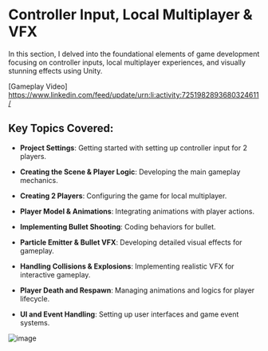 # Controller Input, Local Multiplayer & VFX

In this section, I delved into the foundational elements of game development focusing on controller inputs, local multiplayer experiences, and visually stunning effects using Unity.

[Gameplay Video] https://www.linkedin.com/feed/update/urn:li:activity:7251982893680324611/

## Key Topics Covered:

- **Project Settings**: Getting started with setting up controller input for 2 players.

- **Creating the Scene & Player Logic**: Developing the main gameplay mechanics.

- **Creating 2 Players**: Configuring the game for local multiplayer.

- **Player Model & Animations**: Integrating animations with player actions.

- **Implementing Bullet Shooting**: Coding behaviors for bullet.

- **Particle Emitter & Bullet VFX**: Developing detailed visual effects for gameplay.

- **Handling Collisions & Explosions**: Implementing realistic VFX for interactive gameplay.
  
- **Player Death and Respawn**: Managing animations and logics for player lifecycle.
  
- **UI and Event Handling**: Setting up user interfaces and game event systems.

![image](https://github.com/user-attachments/assets/2e73fea3-b242-43d5-8062-73708f003e4e)
